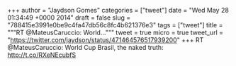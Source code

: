 
+++
author = "Jaydson Gomes"
categories = ["tweet"]
date = "Wed May 28 01:34:49 +0000 2014"
draft = false
slug = "788415e3991e0be9c4fa47db56c8fc4b621376e3"
tags = ["tweet"]
title = """RT @MateusCaruccio: World..."""
tweet = true
micro = true
tweet_url = "https://twitter.com/jaydson/status/471464576517939200"
+++
RT @MateusCaruccio: World Cup Brasil, the naked truth: http://t.co/RXeNEcubfS
